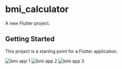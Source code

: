 # bmi_calculator

A new Flutter project.

## Getting Started

This project is a starting point for a Flutter application.

![bmi app 1](https://user-images.githubusercontent.com/70143736/179857587-73b189fc-11bb-4a0b-b9b1-05138a4f8b4e.png)
![bmi app 2](https://user-images.githubusercontent.com/70143736/179857594-01cbd318-bb63-40fb-9a4c-a254646b6f7c.png)
![bmi app 3](https://user-images.githubusercontent.com/70143736/179857601-132d6748-abd5-4f09-9c59-55cbe3d64994.png)
